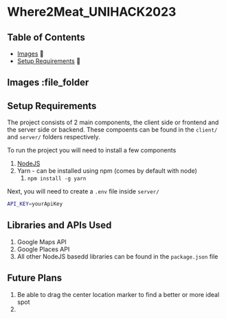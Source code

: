 # Where2Meat_UNIHACK2023

## Table of Contents

- [Images](#images) :file_folder:
- [Setup Requirements](#setup) :rocket:

<a name="images"></a>

## Images :file_folder

<a name="setup"></a>

## Setup Requirements

The project consists of 2 main components, the client side or frontend and the server side or backend. These compoents can be found in the `client/` and `server/` folders respectively.

To run the project you will need to install a few components

1. [NodeJS](https://nodejs.org/en/)
2. Yarn - can be installed using npm (comes by default with node)
   1. `npm install -g yarn`

Next, you will need to create a `.env` file inside `server/`

```bash
API_KEY=yourApiKey
```

## Libraries and APIs Used

1. Google Maps API
2. Google Places API
3. All other NodeJS basedd libraries can be found in the `package.json` file

## Future Plans

1. Be able to drag the center location marker to find a better or more ideal spot
2.
